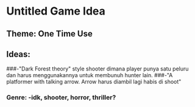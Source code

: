 # Untitled Game Idea

## Theme: One Time Use

## Ideas:
  ###-"Dark Forest theory" style shooter dimana player punya satu peluru dan harus menggunakannya untuk membunuh hunter lain. 
  ###-"A platformer with talking arrow. Arrow harus diambil lagi habis di shoot"

### Genre: -idk, shooter, horror, thriller?
